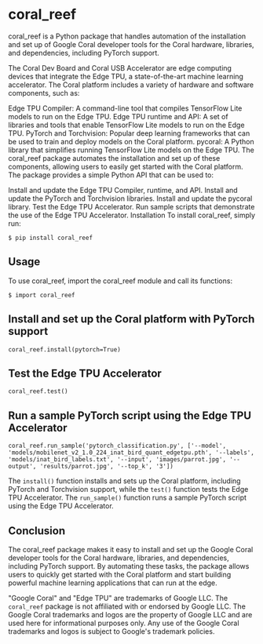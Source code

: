 # coral_reef

coral_reef is a Python package that handles automation of the installation and set up of Google Coral developer tools for the Coral hardware, libraries, and dependencies, including PyTorch support.

The Coral Dev Board and Coral USB Accelerator are edge computing devices that integrate the Edge TPU, a state-of-the-art machine learning accelerator. The Coral platform includes a variety of hardware and software components, such as:

Edge TPU Compiler: A command-line tool that compiles TensorFlow Lite models to run on the Edge TPU.
Edge TPU runtime and API: A set of libraries and tools that enable TensorFlow Lite models to run on the Edge TPU.
PyTorch and Torchvision: Popular deep learning frameworks that can be used to train and deploy models on the Coral platform.
pycoral: A Python library that simplifies running TensorFlow Lite models on the Edge TPU.
The coral_reef package automates the installation and set up of these components, allowing users to easily get started with the Coral platform. The package provides a simple Python API that can be used to:

Install and update the Edge TPU Compiler, runtime, and API.
Install and update the PyTorch and Torchvision libraries.
Install and update the pycoral library.
Test the Edge TPU Accelerator.
Run sample scripts that demonstrate the use of the Edge TPU Accelerator.
Installation
To install coral_reef, simply run:

`$ pip install coral_reef`

## Usage
To use coral_reef, import the coral_reef module and call its functions:

`$ import coral_reef`

## Install and set up the Coral platform with PyTorch support
`coral_reef.install(pytorch=True)`

## Test the Edge TPU Accelerator
`coral_reef.test()`

## Run a sample PyTorch script using the Edge TPU Accelerator
`coral_reef.run_sample('pytorch_classification.py', ['--model', 'models/mobilenet_v2_1.0_224_inat_bird_quant_edgetpu.pth',
                                                    '--labels', 'models/inat_bird_labels.txt',
                                                    '--input', 'images/parrot.jpg',
                                                    '--output', 'results/parrot.jpg',
                                                    '--top_k', '3'])`

The `install()` function installs and sets up the Coral platform, including PyTorch and Torchvision support, while the `test()` function tests the Edge TPU Accelerator. The `run_sample()` function runs a sample PyTorch script using the Edge TPU Accelerator.

## Conclusion
The coral_reef package makes it easy to install and set up the Google Coral developer tools for the Coral hardware, libraries, and dependencies, including PyTorch support. By automating these tasks, the package allows users to quickly get started with the Coral platform and start building powerful machine learning applications that can run at the edge.

"Google Coral" and "Edge TPU" are trademarks of Google LLC. The `coral_reef` package is not affiliated with or endorsed by Google LLC. The Google Coral trademarks and logos are the property of Google LLC and are used here for informational purposes only. Any use of the Google Coral trademarks and logos is subject to Google's trademark policies.
